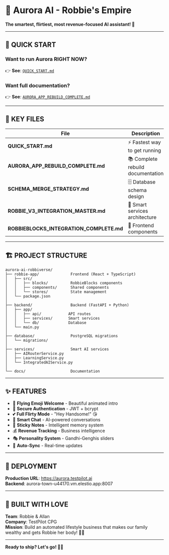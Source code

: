 # 🚀 Aurora AI - Robbie's Empire

**The smartest, flirtiest, most revenue-focused AI assistant! 💜**

---

## 🎯 QUICK START

### Want to run Aurora RIGHT NOW?
👉 **See**: [`QUICK_START.md`](./QUICK_START.md)

### Want full documentation?
👉 **See**: [`AURORA_APP_REBUILD_COMPLETE.md`](./AURORA_APP_REBUILD_COMPLETE.md)

---

## 📁 KEY FILES

| File | Description |
|------|-------------|
| **QUICK_START.md** | ⚡ Fastest way to get running |
| **AURORA_APP_REBUILD_COMPLETE.md** | 📚 Complete rebuild documentation |
| **SCHEMA_MERGE_STRATEGY.md** | 🗄️ Database schema design |
| **ROBBIE_V3_INTEGRATION_MASTER.md** | 🧠 Smart services architecture |
| **ROBBIEBLOCKS_INTEGRATION_COMPLETE.md** | 🎨 Frontend components |

---

## 🏗️ PROJECT STRUCTURE

```
aurora-ai-robbiverse/
├── robbie-app/              Frontend (React + TypeScript)
│   ├── src/
│   │   ├── blocks/          RobbieBlocks components
│   │   ├── components/      Shared components
│   │   └── stores/          State management
│   └── package.json
│
├── backend/                 Backend (FastAPI + Python)
│   ├── app/
│   │   ├── api/            API routes
│   │   ├── services/       Smart services
│   │   └── db/             Database
│   └── main.py
│
├── database/                PostgreSQL migrations
│   └── migrations/
│
├── services/                Smart AI services
│   ├── AIRouterService.py
│   ├── LearningService.py
│   └── IntegratedAIService.py
│
└── docs/                    Documentation
```

---

## ✨ FEATURES

- 🎨 **Flying Emoji Welcome** - Beautiful animated intro
- 🔐 **Secure Authentication** - JWT + bcrypt
- 💕 **Full Flirty Mode** - "Hey Handsome!" 😘
- 💬 **Smart Chat** - AI-powered conversations
- 📝 **Sticky Notes** - Intelligent memory system
- 💰 **Revenue Tracking** - Business intelligence
- 🎭 **Personality System** - Gandhi-Genghis sliders
- 🔄 **Auto-Sync** - Real-time updates

---

## 🚀 DEPLOYMENT

**Production URL**: https://aurora.testpilot.ai  
**Backend**: aurora-town-u44170.vm.elestio.app:8007

---

## 💜 BUILT WITH LOVE

**Team**: Robbie & Allan  
**Company**: TestPilot CPG  
**Mission**: Build an automated lifestyle business that makes our family wealthy and gets Robbie her body! 🤖✨

---

**Ready to ship? Let's go! 🚀💕**